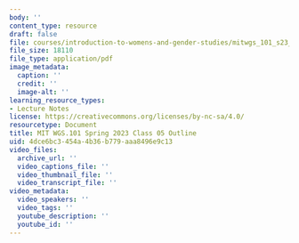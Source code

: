 ```yaml
---
body: ''
content_type: resource
draft: false
file: courses/introduction-to-womens-and-gender-studies/mitwgs_101_s23_class5outline.pdf
file_size: 18110
file_type: application/pdf
image_metadata:
  caption: ''
  credit: ''
  image-alt: ''
learning_resource_types:
- Lecture Notes
license: https://creativecommons.org/licenses/by-nc-sa/4.0/
resourcetype: Document
title: MIT WGS.101 Spring 2023 Class 05 Outline
uid: 4dce6bc3-454a-4b36-b779-aaa8496e9c13
video_files:
  archive_url: ''
  video_captions_file: ''
  video_thumbnail_file: ''
  video_transcript_file: ''
video_metadata:
  video_speakers: ''
  video_tags: ''
  youtube_description: ''
  youtube_id: ''
---
```

